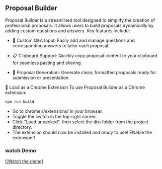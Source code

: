 ## Proposal Builder
Proposal Builder is a streamlined tool designed to simplify the creation of professional proposals. It allows users to build proposals dynamically by adding custom questions and answers. Key features include:

- 📝 Custom Q&A Input: Easily add and manage questions and corresponding answers to tailor each proposal.

- 📋 Clipboard Support: Quickly copy proposal content to your clipboard for seamless pasting and sharing.

- 📄 Proposal Generation: Generate clean, formatted proposals ready for submission or presentation.

🧩 Load as a Chrome Extension
To use Proposal Builder as a Chrome extension:

```bash
npm run build
```

- Go to chrome://extensions/ in your browser.
-  Toggle the switch in the top-right corner.
- Click "Load unpacked", then select the dist folder from the project directory.
- The extension should now be installed and ready to use! ENable the extension!!

### watch Demo

[![Watch the demo]](https://github.com/user-attachments/assets/bc8f29d2-8735-455a-af4e-0e00eabffc9e)

